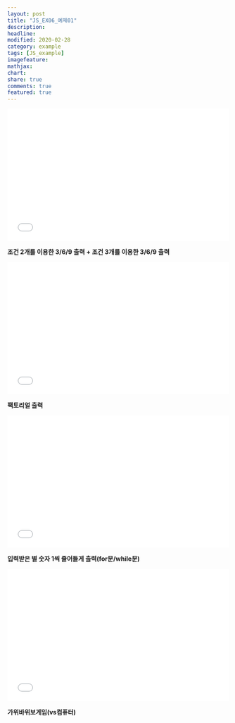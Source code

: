 ```yaml
---
layout: post
title: "JS_EX06_예제01"
description:
headline:
modified: 2020-02-28
category: example
tags: [JS_example]
imagefeature:
mathjax:
chart:
share: true
comments: true
featured: true
---
```


<div class="code">
<iframe width="100%" height="300" src="//jsfiddle.net/lsh58/9ztmj0cq/51/embedded/html,result/dark/" allowfullscreen="allowfullscreen" allowpaymentrequest frameborder="0"></iframe>
</div>

  **조건 2개를 이용한 3/6/9 출력 + 조건 3개를 이용한 3/6/9 출력**


<div class="code">
<iframe width="100%" height="300" src="//jsfiddle.net/lsh58/9ztmj0cq/54/embedded/html,result/dark/" allowfullscreen="allowfullscreen" allowpaymentrequest frameborder="0"></iframe>
</div>

  **팩토리얼 출력**


<div class="code">
<iframe width="100%" height="300" src="//jsfiddle.net/lsh58/9ztmj0cq/58/embedded/html,result/dark/" allowfullscreen="allowfullscreen" allowpaymentrequest frameborder="0"></iframe>
</div>

  **입력받은 별 숫자 1씩 줄어들게 출력(for문/while문)**


<div class="code">
<iframe width="100%" height="300" src="//jsfiddle.net/lsh58/9ztmj0cq/59/embedded/html,result/dark/" allowfullscreen="allowfullscreen" allowpaymentrequest frameborder="0"></iframe>
</div>

  **가위바위보게임(vs컴퓨터)**